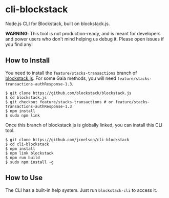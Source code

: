 # cli-blockstack
Node.js CLI for Blockstack, built on blockstack.js.

**WARNING**:  This tool is not production-ready, and is meant for developers and
power users who don't mind helping us debug it.  Please open issues if you find
any!

## How to Install

You need to install the `feature/stacks-transactions` branch of 
[blockstack.js](https://github.com/blockstack/blockstack.js).  For some
Gaia methods, you will need `feature/stacks-transactions-authResponse-1.3`.

```
$ git clone https://github.com/blockstack/blockstack.js
$ cd blockstack.js
$ git checkout feature/stacks-transactions # or feature/stacks-transactions-authResponse-1.3
$ npm install
$ sudo npm link
```

Once this branch of blockstack.js is globally linked, you can install this CLI
tool.

```
$ git clone https://github.com/jcnelson/cli-blockstack
$ cd cli-blockstack
$ npm install
$ npm link blockstack
$ npm run build
$ sudo npm install -g
```

## How to Use

The CLI has a built-in help system.  Just run `blockstack-cli` to access it.
